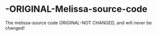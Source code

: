 # -ORIGINAL-Melissa-source-code
The melissa-source code *ORIGINAL*-NOT CHANGED, and will never be changed!
